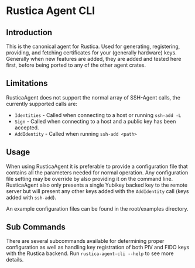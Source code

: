 # Rustica Agent CLI

## Introduction
This is the canonical agent for Rustica. Used for generating, registering, providing, and fetching certificates for your (generally hardware) keys. Generally when new features are added, they are added and tested here first, before being ported to any of the other agent crates.

## Limitations
RusticaAgent does not support the normal array of SSH-Agent calls, the currently supported calls are:

- `Identities` - Called when connecting to a host or running `ssh-add -L`
- `Sign` - Called when connecting to a host and a public key has been accepted.
- `AddIdentity` - Called when running `ssh-add <path>`

## Usage
When using RusticaAgent it is preferable to provide a configuration file that contains all the parameters needed for normal operation. Any configuration file setting may be override by also providing it on the command line. RusticaAgent also only presents a single Yubikey backed key to the remote server but will present any other keys added with the `AddIdentity` call (keys added with `ssh-add`).

An example configuration files can be found in the root/examples directory.

## Sub Commands
There are several subcommands available for determining proper configuration as well as handling key registration of both PIV and FIDO keys with the Rustica backend. Run `rustica-agent-cli --help` to see more details.